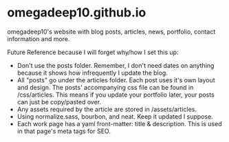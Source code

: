 # omegadeep10.github.io
omegadeep10's website with blog posts, articles, news, portfolio, contact information and more.

Future Reference because I will forget why/how I set this up:

- Don't use the posts folder. Remember, I don't need dates on anything because it shows how infrequently I update the blog.
- All "posts" go under the articles folder. Each post uses it's
own layout and design. The posts' accompanying css file can be found
in /css/articles. This means if you update your portfolio later, your
posts can just be copy/pasted over.
- Any assets required by the article are stored in /assets/articles.
- Using normalize.sass, bourbon, and neat. Keep it updated I suppose.
- Each work page has a yaml front-matter: title & description. This is used in that page's meta tags for SEO.
